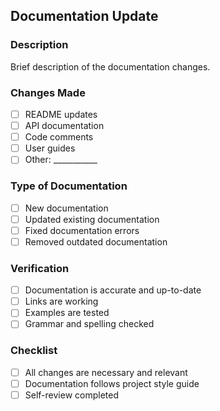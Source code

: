 ## Documentation Update

### Description
Brief description of the documentation changes.

### Changes Made
- [ ] README updates
- [ ] API documentation
- [ ] Code comments
- [ ] User guides
- [ ] Other: ___________

### Type of Documentation
- [ ] New documentation
- [ ] Updated existing documentation
- [ ] Fixed documentation errors
- [ ] Removed outdated documentation

### Verification
- [ ] Documentation is accurate and up-to-date
- [ ] Links are working
- [ ] Examples are tested
- [ ] Grammar and spelling checked

### Checklist
- [ ] All changes are necessary and relevant
- [ ] Documentation follows project style guide
- [ ] Self-review completed